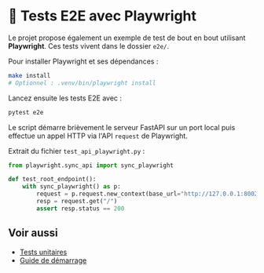 # 🚦 Tests E2E avec Playwright

Le projet propose également un exemple de test de bout en bout utilisant
**Playwright**. Ces tests vivent dans le dossier `e2e/`.

Pour installer Playwright et ses dépendances :

```bash
make install
# Optionnel : .venv/bin/playwright install
```

Lancez ensuite les tests E2E avec :

```bash
pytest e2e
```

Le script démarre brièvement le serveur FastAPI sur un port local puis effectue
un appel HTTP via l'API `request` de Playwright.

Extrait du fichier `test_api_playwright.py` :

```python
from playwright.sync_api import sync_playwright

def test_root_endpoint():
    with sync_playwright() as p:
        request = p.request.new_context(base_url="http://127.0.0.1:8002")
        resp = request.get("/")
        assert resp.status == 200
```

## Voir aussi

- [Tests unitaires](tests-unitaires.md)
- [Guide de démarrage](../tutoriels/premiers-pas.md)
